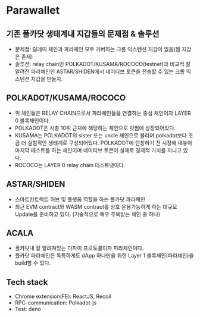 # Parawallet

## 기존 폴카닷 생태계내 지갑들의 문제점 & 솔루션

- 문제점: 릴레이 체인과 파라체인 모두 커버하는 크롬 익스텐션 지갑이 없음(웹 지갑은 존재)
- 솔루션: relay chain인 POLKADOT/KUSAMA/ROCOCO(testnet)과 비교적 잘 알려진 파라체인인
  ASTAR/SHIDEN에서 네이티브 토큰을 전송할 수 있는 크롬 익스텐션
  지갑을 만들자.

## POLKADOT/KUSAMA/ROCOCO

- 위 체인들은 RELAY CHAIN으로서 파라체인들을 연결하는 중심 체인이자 LAYER 0 블록체인이다.
- POLKADOT은 시총 10위 근처에 해당하는 체인으로 빗썸에 상장되어있다.
- KUSAMA는 POLKADOT의 sister 또는 uncle 체인으로 불리며 polkadot보다 조금 더 실험적인 생태계로 구성되어있다.
  POLKADOT에 런칭하기 전 시장에 내놓아 마지막 테스트를 하는 체인이며 네이티브 토큰이 실제로 경제적 가치를 지니고 있다.
- ROCOCO는 LAYER 0 relay chain 테스트넷이다.

## ASTAR/SHIDEN

- 스마트컨트랙트 허브 및 플랫폼 역할을 하는 폴카닷 파라체인
- 최근 EVM contract와 WASM contract를 상호 운용가능하게 하는 대규모 Update를 준비하고 있다. (기술적으로 매우 주목받는 체인 중 하나)

## ACALA

- 폴카닷내 잘 알려져있는 디파이 프로토콜이자 파라체인이다.
- 폴카닷 파라체인은 독특하게도 dApp 하나만을 위한 Layer 1 블록체인(파라체인)을 build할 수 있다.

## Tech stack

- Chrome extension(FE): ReactJS, Recoil
- RPC-communication: Polkadot-js
- Test: deno
